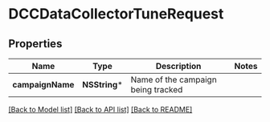 # DCCDataCollectorTuneRequest

## Properties
Name | Type | Description | Notes
------------ | ------------- | ------------- | -------------
**campaignName** | **NSString*** | Name of the campaign being tracked | 

[[Back to Model list]](../README.md#documentation-for-models) [[Back to API list]](../README.md#documentation-for-api-endpoints) [[Back to README]](../README.md)


